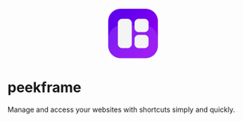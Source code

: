 <p align="center">
  <img src="https://raw.githubusercontent.com/sandroallan/peekframe/main/assets/icon.png" width="100" alt="PeekFrame Icon">
</p>

# peekframe
Manage and access your websites with shortcuts simply and quickly.
